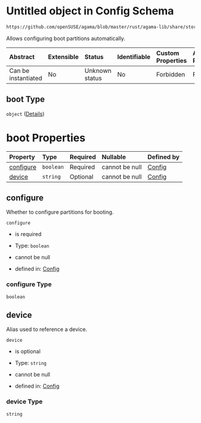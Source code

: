 # Untitled object in Config Schema

```txt
https://github.com/openSUSE/agama/blob/master/rust/agama-lib/share/storage.schema.json#/$defs/boot
```

Allows configuring boot partitions automatically.

| Abstract            | Extensible | Status         | Identifiable | Custom Properties | Additional Properties | Access Restrictions | Defined In                                                          |
| :------------------ | :--------- | :------------- | :----------- | :---------------- | :-------------------- | :------------------ | :------------------------------------------------------------------ |
| Can be instantiated | No         | Unknown status | No           | Forbidden         | Forbidden             | none                | [storage.schema.json\*](storage.schema.json "open original schema") |

## boot Type

`object` ([Details](storage-1-defs-boot.md))

# boot Properties

| Property                | Type      | Required | Nullable       | Defined by                                                                                                                                                                      |
| :---------------------- | :-------- | :------- | :------------- | :------------------------------------------------------------------------------------------------------------------------------------------------------------------------------ |
| [configure](#configure) | `boolean` | Required | cannot be null | [Config](storage-1-defs-boot-properties-configure.md "https://github.com/openSUSE/agama/blob/master/rust/agama-lib/share/storage.schema.json#/$defs/boot/properties/configure") |
| [device](#device)       | `string`  | Optional | cannot be null | [Config](storage-1-defs-boot-properties-device.md "https://github.com/openSUSE/agama/blob/master/rust/agama-lib/share/storage.schema.json#/$defs/boot/properties/device")       |

## configure

Whether to configure partitions for booting.

`configure`

* is required

* Type: `boolean`

* cannot be null

* defined in: [Config](storage-1-defs-boot-properties-configure.md "https://github.com/openSUSE/agama/blob/master/rust/agama-lib/share/storage.schema.json#/$defs/boot/properties/configure")

### configure Type

`boolean`

## device

Alias used to reference a device.

`device`

* is optional

* Type: `string`

* cannot be null

* defined in: [Config](storage-1-defs-boot-properties-device.md "https://github.com/openSUSE/agama/blob/master/rust/agama-lib/share/storage.schema.json#/$defs/boot/properties/device")

### device Type

`string`
